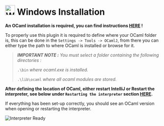 # <img aling="left" alt="Windows" width="32px" src="https://img.icons8.com/color/72/microsoft.png" /> **Windows Installation**

**An OCaml installation is required, you can find instructions [HERE](https://ocaml.org/docs/install.html) !**

To properly use this plugin it is required to define where your OCaml folder is, this
can be done in the `Settings -> Tools -> OCamlJ`, from there you can either type the path to where
OCaml is installed or browse for it.

> **_IMPORTANT NOTE :_** _You must select a folder containing the following directories :_ 
> 
> `.\bin` _where ocaml.exe is installed._
> 
> `.\lib\ocaml` _where all ocaml modules are stored._

**After defining the location of OCaml, either restart IntelliJ or Restart the interpreter, see below under `Restarting the interpreter` section [HERE](https://thomas-sbe.github.io/ocamlj-plugin/features/embeded-interpreter.html).**

If everything has been set-up correctly, you should see an OCaml version when opening or restarting the interpreter.

![Interpreter Ready](https://i.imgur.com/MvbWU69.png)